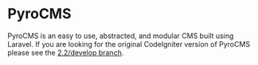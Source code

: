 # PyroCMS

PyroCMS is an easy to use, abstracted, and modular CMS built using Laravel. If you are looking for the original CodeIgniter version of PyroCMS please see the [2.2/develop branch].

[2.2/develop branch]: https://github.com/pyrocms/pyrocms/tree/2.2/develop
